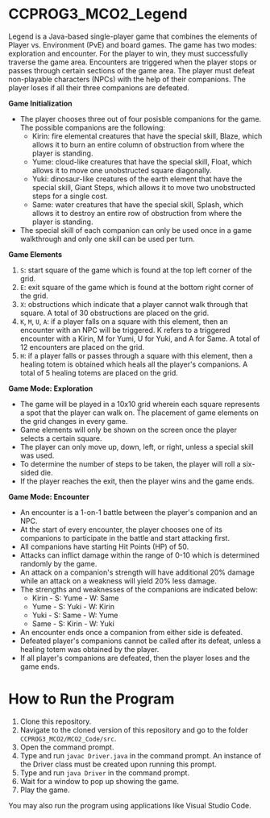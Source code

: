 # CCPROG3_MCO2_Legend

Legend is a Java-based single-player game that combines the elements of Player vs. Environment (PvE) and board games. The game has two modes: exploration and encounter. For the player to win, they must successfully traverse the game area. Encounters are triggered when the player stops or passes through certain sections of the game area. The player must defeat non-playable characters (NPCs) with the help of their companions. The player loses if all their three companions are defeated.

**Game Initialization**
- The player chooses three out of four posisble companions for the game. The possible companions are the following:
  - Kirin: fire elemental creatures that have the special skill, Blaze, which allows it to burn an entire column of obstruction from where the player is standing.
  - Yume: cloud-like creatures that have the special skill, Float, which allows it to move one unobstructed square diagonally.
  - Yuki: dinosaur-like creatures of the earth element that have the special skill, Giant Steps, which allows it to move two unobstructed steps for a single cost.
  - Same: water creatures that have the special skill, Splash, which allows it to destroy an entire row of obstruction from where the player is standing.
- The special skill of each companion can only be used once in a game walkthrough and only one skill can be used per turn.

**Game Elements**
1. `S`: start square of the game which is found at the top left corner of the grid.
2. `E`: exit square of the game which is found at the bottom right corner of the grid.
3. `X`: obstructions which indicate that a player cannot walk through that square. A total of 30 obstructions are placed on the grid.
4. `K`, `M`, `U`, `A`: if a player falls on a square with this element, then an encounter with an NPC will be triggered. K refers to a triggered encounter with a Kirin, M for Yumi, U for Yuki, and A for Same. A total of 12 encounters are placed on the grid.
5. `H`: if a player falls or passes through a square with this element, then a healing totem is obtained which heals all the player's companions. A total of 5 healing totems are placed on the grid.

**Game Mode: Exploration**
- The game will be played in a 10x10 grid wherein each square represents a spot that the player can walk on. The placement of game elements on the grid changes in every game.
- Game elements will only be shown on the screen once the player selects a certain square. 
- The player can only move up, down, left, or right, unless a special skill was used.
- To determine the number of steps to be taken, the player will roll a six-sided die.
- If the player reaches the exit, then the player wins and the game ends.

**Game Mode: Encounter**
- An encounter is a 1-on-1 battle between the player's companion and an NPC.
- At the start of every encounter, the player chooses one of its companions to participate in the battle and start attacking first.
- All companions have starting Hit Points (HP) of 50.
- Attacks can inflict damage within the range of 0-10 which is determined randomly by the game.
- An attack on a companion's strength will have additional 20% damage while an attack on a weakness will yield 20% less damage.
- The strengths and weaknesses of the companions are indicated below:
  - Kirin - S: Yume - W: Same
  - Yume - S: Yuki - W: Kirin
  - Yuki - S: Same - W: Yume
  - Same - S: Kirin - W: Yuki
- An encounter ends once a companion from either side is defeated.
- Defeated player's companions cannot be called after its defeat, unless a healing totem was obtained by the player.
- If all player's companions are defeated, then the player loses and the game ends.

# How to Run the Program
1. Clone this repository.
2. Navigate to the cloned version of this repository and go to the folder `CCPROG3_MCO2/MCO2_Code/src`.
3. Open the command prompt.
2. Type and run `javac Driver.java` in the command prompt. An instance of the Driver class must be created upon running this prompt.
3. Type and run `java Driver` in the command prompt. 
4. Wait for a window to pop up showing the game.
5. Play the game.

You may also run the program using applications like Visual Studio Code.
